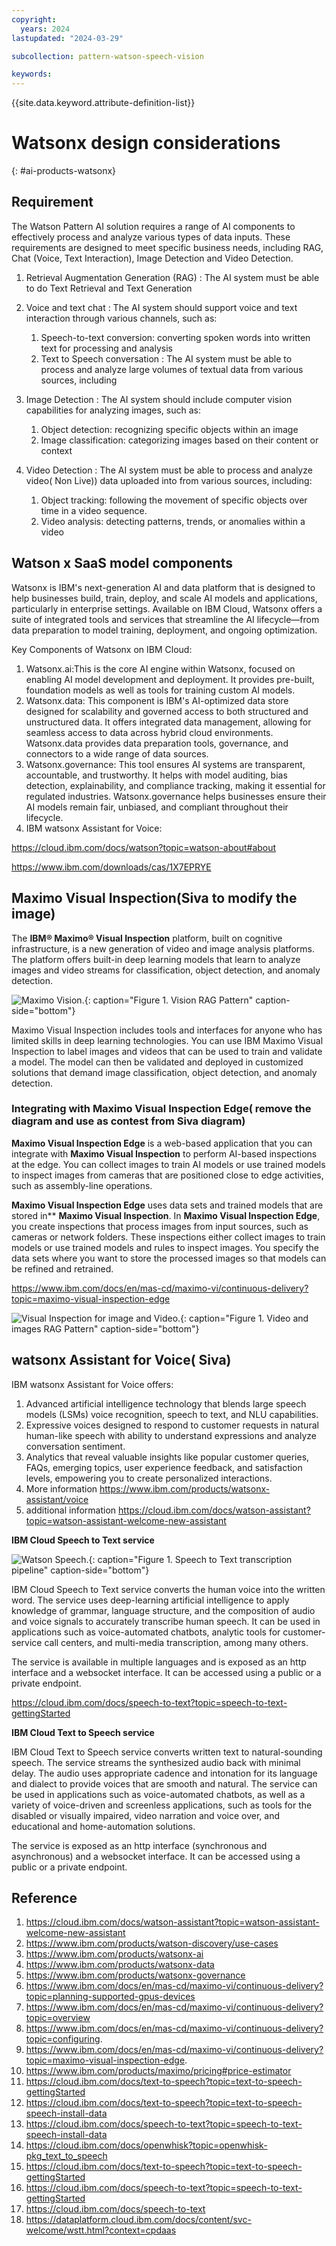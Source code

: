 ```yaml
---
copyright:
  years: 2024
lastupdated: "2024-03-29"

subcollection: pattern-watson-speech-vision

keywords:
---
```

{{site.data.keyword.attribute-definition-list}}

# Watsonx design considerations

{: #ai-products-watsonx}

## Requirement

The Watson Pattern AI solution requires a range of AI components to effectively process and analyze various types of data inputs. These requirements are designed to meet specific business needs, including RAG, Chat (Voice, Text Interaction), Image Detection and Video Detection.

1. Retrieval Augmentation Generation (RAG) : The AI system must be able to do Text Retrieval and Text Generation
2. Voice and text chat : The AI system should support voice and text interaction through various channels, such as:

   1. Speech-to-text conversion: converting spoken words into written text for processing and analysis
   2. Text to Speech conversation : The AI system must be able to process and analyze large volumes of textual data from various sources, including
3. Image Detection : The AI system should include computer vision capabilities for analyzing images, such as:

   1. Object detection: recognizing specific objects within an image
   2. Image classification: categorizing images based on their content or context
4. Video Detection : The AI system must be able to process and analyze video( Non Live)) data uploaded into from various sources, including:

   1. Object tracking: following the movement of specific objects over time in a video sequence.
   2. Video analysis: detecting patterns, trends, or anomalies within a video

## Watson x SaaS model components

Watsonx is IBM's next-generation AI and data platform that is designed to help businesses build, train, deploy, and scale AI models and applications, particularly in enterprise settings. Available on IBM Cloud, Watsonx offers a suite of integrated tools and services that streamline the AI lifecycle—from data preparation to model training, deployment, and ongoing optimization.

Key Components of Watsonx on IBM Cloud:

1. Watsonx.ai:This is the core AI engine within Watsonx, focused on enabling AI model development and deployment. It provides pre-built, foundation models as well as tools for training custom AI models.
2. Watsonx.data: This component is IBM's AI-optimized data store designed for scalability and governed access to both structured and unstructured data. It offers integrated data management, allowing for seamless access to data across hybrid cloud environments. Watsonx.data provides data preparation tools, governance, and connectors to a wide range of data sources.
3. Watsonx.governance: This tool ensures AI systems are transparent, accountable, and trustworthy. It helps with model auditing, bias detection, explainability, and compliance tracking, making it essential for regulated industries. Watsonx.governance helps businesses ensure their AI models remain fair, unbiased, and compliant throughout their lifecycle.
4. IBM watsonx Assistant for Voice:

https://cloud.ibm.com/docs/watson?topic=watson-about#about

https://www.ibm.com/downloads/cas/1X7EPRYE

## Maximo Visual Inspection(Siva to modify the image)

The **IBM® Maximo® Visual Inspection** platform, built on cognitive infrastructure, is a new generation of video and image analysis platforms. The platform offers built-in deep learning models that learn to analyze images and video streams for classification, object detection, and anomaly detection.

![Maximo Vision.](image/architecture-image-classification-on-ibmcloud.svg "Maximo"){: caption="Figure 1. Vision RAG Pattern" caption-side="bottom"}

Maximo Visual Inspection includes tools and interfaces for anyone who has limited skills in deep learning technologies. You can use IBM Maximo Visual Inspection to label images and videos that can be used to train and validate a model. The model can then be validated and deployed in customized solutions that demand image classification, object detection, and anomaly detection.

### Integrating with Maximo Visual Inspection Edge( remove the diagram and use as contest from Siva diagram)

**Maximo Visual Inspection Edge** is a web-based application that you can integrate with **Maximo Visual Inspection** to perform AI-based inspections at the edge. You can collect images to train AI models or use trained models to inspect images from cameras that are positioned close to edge activities, such as assembly-line operations.

**Maximo Visual Inspection Edge** uses data sets and trained models that are stored in** **Maximo Visual Inspection**. In **Maximo Visual Inspection Edge**, you create inspections that process images from input sources, such as cameras or network folders. These inspections either collect images to train models or use trained models and rules to inspect images. You specify the data sets where you want to store the processed images so that models can be refined and retrained.

https://www.ibm.com/docs/en/mas-cd/maximo-vi/continuous-delivery?topic=maximo-visual-inspection-edge

![Visual Inspection for image and Video.](image/video-ingestion.drawio.svg "Image and Video analysis"){: caption="Figure 1. Video and images  RAG Pattern" caption-side="bottom"}

## watsonx Assistant for Voice( Siva)

IBM watsonx Assistant for Voice offers:

1. Advanced artificial intelligence technology that blends large speech models (LSMs) voice recognition, speech to text, and NLU capabilities.
2. Expressive voices designed to respond to customer requests in natural human-like speech with ability to understand expressions and analyze conversation sentiment.
3. Analytics that reveal valuable insights like popular customer queries, FAQs, emerging topics, user experience feedback, and satisfaction levels, empowering you to create personalized interactions.
4. More information https://www.ibm.com/products/watsonx-assistant/voice
5. additional information https://cloud.ibm.com/docs/watson-assistant?topic=watson-assistant-welcome-new-assistant

**IBM Cloud Speech to Text service**

![Watson Speech.](image/speech-to-text-transcription-pipeline.svg "Watson Speech"){: caption="Figure 1. Speech to Text transcription pipeline" caption-side="bottom"}

IBM Cloud Speech to Text service converts the human voice into the written word. The service uses deep-learning artificial intelligence to apply knowledge of grammar, language structure, and the composition of audio and voice signals to accurately transcribe human speech. It can be used in applications such as voice-automated chatbots, analytic tools for customer-service call centers, and multi-media transcription, among many others.

The service is available in multiple languages and is exposed as an http interface and a websocket interface. It can be accessed using a public or a private endpoint.

https://cloud.ibm.com/docs/speech-to-text?topic=speech-to-text-gettingStarted

**IBM Cloud Text to Speech service**

IBM Cloud Text to Speech service converts written text to natural-sounding speech. The service streams the synthesized audio back with minimal delay. The audio uses appropriate cadence and intonation for its language and dialect to provide voices that are smooth and natural. The service can be used in applications such as voice-automated chatbots, as well as a variety of voice-driven and screenless applications, such as tools for the disabled or visually impaired, video narration and voice over, and educational and home-automation solutions.

The service is exposed as an http interface (synchronous and asynchronous) and a websocket interface. It can be accessed using a public or a private endpoint.

## Reference

1. https://cloud.ibm.com/docs/watson-assistant?topic=watson-assistant-welcome-new-assistant
2. https://www.ibm.com/products/watson-discovery/use-cases
3. https://www.ibm.com/products/watsonx-ai
4. https://www.ibm.com/products/watsonx-data
5. https://www.ibm.com/products/watsonx-governance
6. https://www.ibm.com/docs/en/mas-cd/maximo-vi/continuous-delivery?topic=planning-supported-gpus-devices
7. https://www.ibm.com/docs/en/mas-cd/maximo-vi/continuous-delivery?topic=overview
8. https://www.ibm.com/docs/en/mas-cd/maximo-vi/continuous-delivery?topic=configuring.
9. https://www.ibm.com/docs/en/mas-cd/maximo-vi/continuous-delivery?topic=maximo-visual-inspection-edge.
10. https://www.ibm.com/products/maximo/pricing#price-estimator
11. https://cloud.ibm.com/docs/text-to-speech?topic=text-to-speech-gettingStarted
12. https://cloud.ibm.com/docs/text-to-speech?topic=text-to-speech-speech-install-data
13. https://cloud.ibm.com/docs/speech-to-text?topic=speech-to-text-speech-install-data
14. https://cloud.ibm.com/docs/openwhisk?topic=openwhisk-pkg_text_to_speech
15. https://cloud.ibm.com/docs/text-to-speech?topic=text-to-speech-gettingStarted
16. https://cloud.ibm.com/docs/speech-to-text?topic=speech-to-text-gettingStarted
17. https://cloud.ibm.com/docs/speech-to-text
18. https://dataplatform.cloud.ibm.com/docs/content/svc-welcome/wstt.html?context=cpdaas
